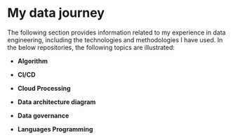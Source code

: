 # My data journey
The following section provides information related to my experience in data engineering, including the technologies and methodologies I have used. In the below repositories, the following topics are illustrated:

* **Algorithm**
   
* **CI/CD**
   
* **Cloud Processing**

* **Data architecture diagram**
  
* **Data governance**
  
* **Languages Programming**
